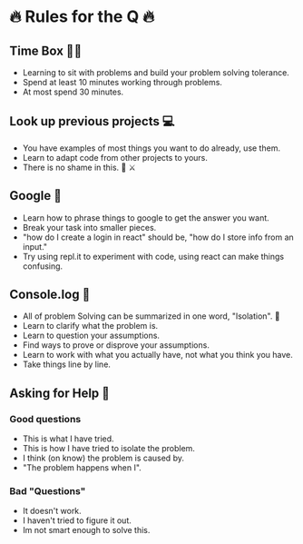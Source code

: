 # 🔥 Rules for the Q 🔥

## Time Box 👨‍💻

- Learning to sit with problems and build your problem solving tolerance.
- Spend at least 10 minutes working through problems.
- At most spend 30 minutes.

## Look up previous projects 💻

- You have examples of most things you want to do already, use them.
- Learn to adapt code from other projects to yours.
- There is no shame in this. 🏹 ⚔️

## Google 👀

- Learn how to phrase things to google to get the answer you want.
- Break your task into smaller pieces.
- "how do I create a login in react" should be, "how do I store info from an input."
- Try using repl.it to experiment with code, using react can make things confusing.

## Console.log 🤷‍

- All of problem Solving can be summarized in one word, "Isolation". 💩
- Learn to clarify what the problem is.
- Learn to question your assumptions.
- Find ways to prove or disprove your assumptions.
- Learn to work with what you actually have, not what you think you have.
- Take things line by line.

## Asking for Help 💁

### Good questions

- This is what I have tried.
- This is how I have tried to isolate the problem.
- I think (on know) the problem is caused by.
- "The problem happens when I".

### Bad "Questions"

- It doesn't work.
- I haven't tried to figure it out.
- Im not smart enough to solve this.
